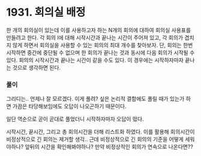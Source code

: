 # 1931. 회의실 배정

한 개의 회의실이 있는데 이를 사용하고자 하는 N개의 회의에 대하여 회의실 사용표를 만들려고 한다. 각 회의 I에 대해 시작시간과 끝나는 시간이 주어져 있고, 각 회의가 겹치지 않게 하면서 회의실을 사용할 수 있는 회의의 최대 개수를 찾아보자. 단, 회의는 한번 시작하면 중간에 중단될 수 없으며 한 회의가 끝나는 것과 동시에 다음 회의가 시작될 수 있다. 회의의 시작시간과 끝나는 시간이 같을 수도 있다. 이 경우에는 시작하자마자 끝나는 것으로 생각하면 된다.



### 풀이

그리디는.. 언제나 잘 모르겠다. 이게 풀려? 싶은 논리적 결함에도 풀릴 때가 있는가 하면 가끔은 타당해보임에도 오답이 나오곤하기 때문이다.

일단 역순으로 곧이 곧대로 풀었더니 시작하자마자 오답이 떴다.

시작시간, 끝시간, 그리고 총 회의시간을 더해 리스트화 하였다. 이를 활용해 회의시간이 비정상적으로 긴 회의는 제거할 생각.. 근데 비정상적으로 긴 회의의 기준을 어떻게 세워야하나? 앞뒤의 시간을 확인해봐야하나? 만약 비정상적인 회의가 연속으로 나온다면?? 